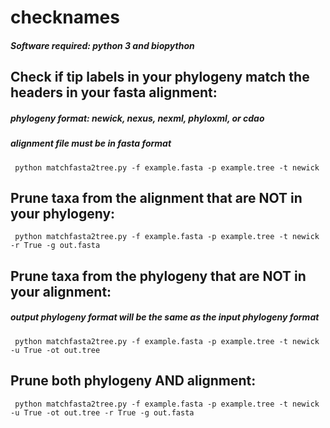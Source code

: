 # checknames
##### Software required: python 3 and biopython

## Check if tip labels in your phylogeny match the headers in your fasta alignment:
##### phylogeny format: newick, nexus, nexml, phyloxml, or cdao
##### alignment file must be in fasta format

<pre><code> python matchfasta2tree.py -f example.fasta -p example.tree -t newick </code></pre>

## Prune taxa from the alignment that are **NOT** in your phylogeny:

<pre><code> python matchfasta2tree.py -f example.fasta -p example.tree -t newick -r True -g out.fasta  </code></pre>

## Prune taxa from the phylogeny that are **NOT** in your alignment:
##### output phylogeny format will be the same as the input phylogeny format

<pre><code> python matchfasta2tree.py -f example.fasta -p example.tree -t newick -u True -ot out.tree  </code></pre>

## Prune both phylogeny **AND** alignment:

<pre><code> python matchfasta2tree.py -f example.fasta -p example.tree -t newick -u True -ot out.tree -r True -g out.fasta  </code></pre>


